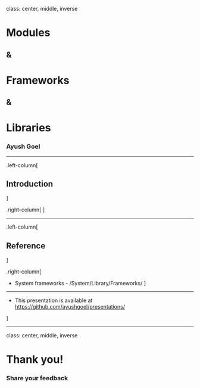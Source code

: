class: center, middle, inverse

# Modules
## &
# Frameworks
## &
# Libraries
### Ayush Goel

---

.left-column[
## Introduction
]

.right-column[
]

---

.left-column[
## Reference
]

.right-column[
* System frameworks - /System/Library/Frameworks/
]

---

* This presentation is available at https://github.com/ayushgoel/presentations/

]

---

class: center, middle, inverse

# Thank you!

### Share your feedback
